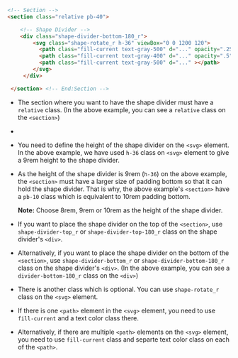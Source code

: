 

```html
<!-- Section --> 
<section class="relative pb-40">

    <!-- Shape Divider -->
    <div class="shape-divider-bottom-180_r">
        <svg class="shape-rotate_r h-36" viewBox="0 0 1200 120">
          <path class="fill-current text-gray-500" d="..." opacity=".25" ></path>
          <path class="fill-current text-gray-400" d="..." opacity=".5" ></path>
          <path class="fill-current text-gray-500" d="..." ></path>
        </svg>
     </div>

 </section> <!-- End:Section --> 
```



- The section where you want to have the shape divider must have  a `relative` class. (In the above example, you can see a `relative` class on the `<section>`)

- 

- You need to define the height of the shape divider on the `<svg>` element. In the above example, we have used `h-36` class on `<svg>` element to give a 9rem height to the shape divider.

  

- As the height of the shape divider is 9rem (`h-36`) on the above example, the  `<section>` must have a larger size of padding bottom so that it can hold the shape divider. That is why, the above example's `<section>` have a `pb-10` class which is equivalent to 10rem padding bottom.

  **Note:** Choose 8rem, 9rem or 10rem as the height of the shape divider.

  

- If you want to place the shape divider on the top of the `<section>`,  use `shape-divider-top_r`  or `shape-divider-top-180_r`  class on the shape divider's `<div>`.

  

- Alternatively, if you want to place the shape divider on the bottom of the `<section>`,  use `shape-divider-bottom_r`  or `shape-divider-bottom-180_r`  class on the shape divider's `<div>`. (In the above example, you can see a `divider-bottom-180_r` class on the `<div>`)

  

- There is another class which is optional. You can use `shape-rotate_r` class on the `<svg>` element. 

  

- If there is  one `<path>` element in the  `<svg>` element, you need to use `fill-current` and a text color class there. 

  

- Alternatively, if there are  multiple `<path>` elements on the  `<svg>` element,  you need to use `fill-current` class and separte text color class on each of the `<path>`. 

  





